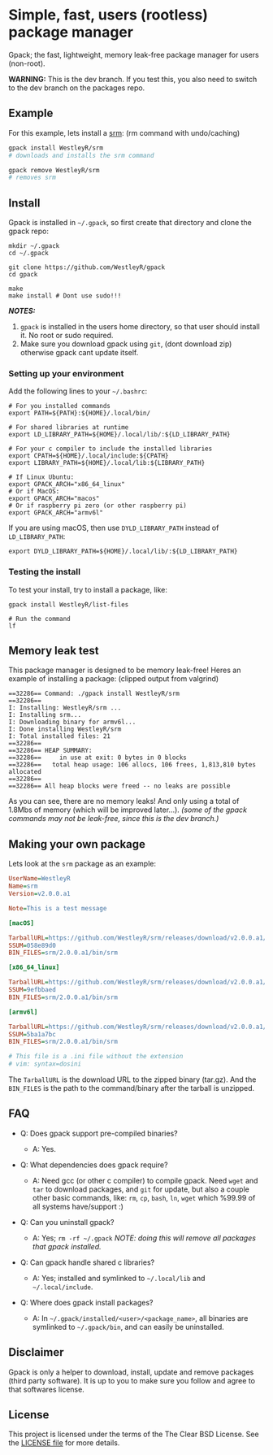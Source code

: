 # Simple, fast, users (rootless) package manager

Gpack; the fast, lightweight, memory leak-free package manager for users (non-root).

**WARNING:** This is the dev branch. If you test this, you also need to switch to the dev branch on the packages repo.

## Example

For this example, lets install a [srm](https://github.com/WestleyR/srm): (rm command with undo/caching)

```bash
gpack install WestleyR/srm
# downloads and installs the srm command

gpack remove WestleyR/srm
# removes srm
```

## Install

Gpack is installed in `~/.gpack`, so first create that directory and clone the
gpack repo:

```
mkdir ~/.gpack
cd ~/.gpack

git clone https://github.com/WestleyR/gpack
cd gpack

make
make install # Dont use sudo!!!
```

_**NOTES:**_

 1. `gpack` is installed in the users home directory, so that user should install it. No root or sudo required.
 2. Make sure you download gpack using `git`, (dont download zip) otherwise gpack cant update itself.

### Setting up your environment

Add the following lines to your `~/.bashrc`:

```
# For you installed commands
export PATH=${PATH}:${HOME}/.local/bin/

# For shared libraries at runtime
export LD_LIBRARY_PATH=${HOME}/.local/lib/:${LD_LIBRARY_PATH}

# For your c compiler to include the installed libraries
export CPATH=${HOME}/.local/include:${CPATH}
export LIBRARY_PATH=${HOME}/.local/lib:${LIBRARY_PATH}

# If Linux Ubuntu:
export GPACK_ARCH="x86_64_linux"
# Or if MacOS:
export GPACK_ARCH="macos"
# Or if raspberry pi zero (or other raspberry pi)
export GPACK_ARCH="armv6l"
```

If you are using macOS, then use `DYLD_LIBRARY_PATH` instead of `LD_LIBRARY_PATH`:

```
export DYLD_LIBRARY_PATH=${HOME}/.local/lib/:${LD_LIBRARY_PATH}
```

### Testing the install

To test your install, try to install a package, like:

```
gpack install WestleyR/list-files

# Run the command
lf
```

## Memory leak test

This package manager is designed to be memory leak-free! Heres an example of installing
a package: (clipped output from valgrind)

```
==32286== Command: ./gpack install WestleyR/srm
==32286== 
I: Installing: WestleyR/srm ...
I: Installing srm...
I: Downloading binary for armv6l...
I: Done installing WestleyR/srm
I: Total installed files: 21
==32286== 
==32286== HEAP SUMMARY:
==32286==     in use at exit: 0 bytes in 0 blocks
==32286==   total heap usage: 106 allocs, 106 frees, 1,813,810 bytes allocated
==32286== 
==32286== All heap blocks were freed -- no leaks are possible
```

As you can see, there are no memory leaks! And only using a total of 1.8Mbs
of memory (which will be improved later...). _(some of the gpack commands may
not be leak-free, since this is the dev branch.)_

## Making your own package

Lets look at the `srm` package as an example:

```ini
UserName=WestleyR
Name=srm
Version=v2.0.0.a1

Note=This is a test message

[macOS]

TarballURL=https://github.com/WestleyR/srm/releases/download/v2.0.0.a1/srm-v2.0.0.a1-macos.tar.gz
SSUM=058e89d0
BIN_FILES=srm/2.0.0.a1/bin/srm

[x86_64_linux]

TarballURL=https://github.com/WestleyR/srm/releases/download/v2.0.0.a1/srm-v2.0.0.a1-x86_64_linux.tar.gz
SSUM=9efbbaed
BIN_FILES=srm/2.0.0.a1/bin/srm

[armv6l]

TarballURL=https://github.com/WestleyR/srm/releases/download/v2.0.0.a1/srm-v2.0.0.a1-armv6l.tar.gz
SSUM=5ba1a7bc
BIN_FILES=srm/2.0.0.a1/bin/srm

# This file is a .ini file without the extension
# vim: syntax=dosini
```

The `TarballURL` is the download URL to the zipped binary (tar.gz). And the
`BIN_FILES` is the path to the command/binary after the tarball is unzipped.

## FAQ

 - Q: Does gpack support pre-compiled binaries?
   - A: Yes.

 - Q: What dependencies does gpack require?
   - A: Need gcc (or other c compiler) to compile gpack. Need `wget` and `tar` to download packages, and `git` for update,
   but also a couple other basic commands, like: `rm`, `cp`, `bash`, `ln`, `wget` which %99.99 of all systems have/support :)

 - Q: Can you uninstall gpack?
   - A: Yes; `rm -rf ~/.gpack` _NOTE: doing this will remove all packages that gpack installed._

 - Q: Can gpack handle shared c libraries?
   - A: Yes; installed and symlinked to `~/.local/lib` and `~/.local/include`.

 - Q: Where does gpack install packages?
   - A: In `~/.gpack/installed/<user>/<package_name>`, all binaries are symlinked to `~/.gpack/bin`, and can easily be uninstalled.

## Disclaimer

Gpack is only a helper to download, install, update and remove packages (third
party software). It is up to you to make sure you follow and agree to that
softwares license.

## License

This project is licensed under the terms of the The Clear BSD License. See the
[LICENSE file](./LICENSE) for more details.

